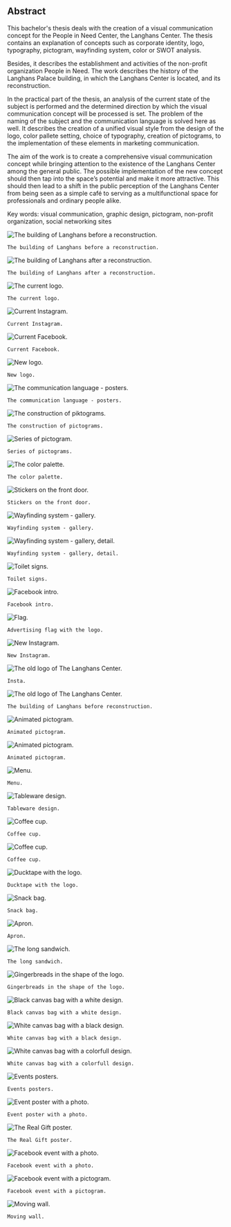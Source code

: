 ## Abstract

This bachelor's thesis deals with the creation of a visual communication concept for the People in Need Center, the Langhans Center. The thesis contains an explanation of concepts such as corporate identity, logo, typography, pictogram, wayfinding system, color or SWOT analysis.

Besides, it describes the establishment and activities of the non-profit organization People in Need. The work describes the history of the Langhans Palace building, in which the Langhans Center is located, and its reconstruction.

In the practical part of the thesis, an analysis of the current state of the subject is performed and the determined direction by which the visual communication concept will be processed is set. The problem of the naming of the subject and the communication language is solved here as well. It describes the creation of a unified visual style from the design of the logo, color pallete setting, choice of typography, creation of pictograms, to the implementation of these elements in marketing communication.

The aim of the work is to create a comprehensive visual communication concept while bringing attention to the existence of the Langhans Center among the general public. The possible implementation of the new concept should then tap into the space’s potential and make it more attractive. This should then lead to a shift in the public perception of the Langhans Center from being seen as a simple café to serving as a multifunctional space for professionals and ordinary people alike.

Key words: visual communication, graphic design, pictogram, non-profit organization, social networking sites



![The building of Langhans before a reconstruction.](./img-thesis/palac-langhans.jpg)

`The building of Langhans before a reconstruction.`

![The building of Langhans after a reconstruction.](./img-thesis/rekonstrukce.jpg)

`The building of Langhans after a reconstruction.`

![The current logo.](./img-thesis/soucasne-logo.png)

`The current logo.`

![Current Instagram.](./img-thesis/instagram-langhans.png)

`Current Instagram.`

![Current Facebook.](./img-thesis/facebook-langhans.png)

`Current Facebook.`

![New logo.](./img-thesis/logo-final.png)

`New logo.`

![The communication language - posters.](./img-thesis/plakaty.jpg)

`The communication language - posters.`

![The construction of piktograms.](./img-thesis/vznik-piktogramu.png)

`The construction of pictograms.`

![Series of pictogram.](./img-thesis/piktogramy.png)

`Series of pictograms.`

![The color palette.](./img-thesis/barevna-paleta.png)

`The color palette.`

![Stickers on the front door.](./img-thesis/vchodove-dvere-vyrez-2.jpg)

`Stickers on the front door.`

![Wayfinding system - gallery.](./img-thesis/schody-galerie.jpg)

`Wayfinding system - gallery.`

![Wayfinding system - gallery, detail.](./img-thesis/galerie-dlouha-expozice-kopie.jpg)

`Wayfinding system - gallery, detail.`

![Toilet signs.](./img-thesis/zachod.jpg)

`Toilet signs.`

![Facebook intro.](./img-thesis/bannery-final.png)

`Facebook intro.`

![Flag.](./img-thesis/VLAJKA.jpg)

`Advertising flag with the logo.`

![New Instagram.](./img-instagram-honza-3.png)

`New Instagram.`

![The old logo of The Langhans Center.](./img-instagramove-posty.png)

`Insta.`

![The old logo of The Langhans Center.](./img-instagramove-posty-final.png)

`The building of Langhans before reconstruction.`

![Animated pictogram.](./skutecny-darek-gif-instagram.gif)

`Animated pictogram.`

![Animated pictogram.](./prednaska-gif-instagram.gif)

`Animated pictogram.`

![Menu.](./img-thesis/dlouhej-honza-menu3.jpg)

`Menu.`

![Tableware design.](./img-thesis/hrnecky2-2.jpg)

`Tableware design.`

![Coffee cup.](./img-thesis/kavove-kalimky-kopie.jpg)

`Coffee cup.`

![Coffee cup.](./img-thesis/kelimek-pozadi.jpg)

`Coffee cup.`

![Ducktape with the logo.](./img-thesis/honza-lepenka.jpg)

`Ducktape with the logo.`

![Snack bag.](./img-thesis/svacinovy-sacek-2.jpg)

`Snack bag.`

![Apron.](./img-thesis/zastera.jpg)

`Apron.`

![The long sandwich.](./img-thesis/dlouuhej-sendvic.jpg)

`The long sandwich.`

![Gingerbreads in the shape of the logo.](./img-thesis/pernicky-vetev.jpg)

`Gingerbreads in the shape of the logo.`

![Black canvas bag with a white design.](./img-thesis/cerna-taska.jpg)

`Black canvas bag with a white design.`

![White canvas bag with a black design.](./img-thesis/taska-zebrik.jpg)

`White canvas bag with a black design.`

![White canvas bag with a colorfull design.](./img-thesis/taska-pumpa.jpg)

`White canvas bag with a colorfull design.`

![Events posters.](./img-thesis/plakaty-na-mockupu2.jpg)

`Events posters.`

![Event poster with a photo.](./img-thesis/tibet-plakat.jpg)

`Event poster with a photo.`

![The Real Gift poster.](./img-thesis/skutecny-darek.jpg)

`The Real Gift poster.`

![Facebook event with a photo.](./img-thesis/UDALOST-fotka.png)

`Facebook event with a photo.`

![Facebook event with a pictogram.](./img-thesis/udalost-trubka.png)

`Facebook event with a pictogram.`

![Moving wall.](./img-thesis/posuvna-stena.jpg)

`Moving wall.`

